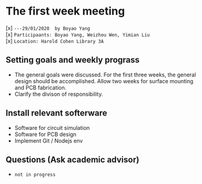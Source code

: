 # The first week meeting
[x] `---29/01/2020  by Boyao Yang`   
[x] `Participaants: Boyao Yang, Weizhou Wen, Yimian Liu`   
[x] `Location: Harold Cohen Library 3A`   

## Setting goals and weekly prograss
- The general goals were discussed. For the first three weeks, the general design should be accomplished. Allow two weeks for surface mounting and PCB fabrication.
- Clarify the divison of responsibility.

## Install relevant softerware
- Software for circuit simulation
- Software for PCB design
- Implement Git / Nodejs env

## Questions (Ask academic advisor)
 - `not in progress`

